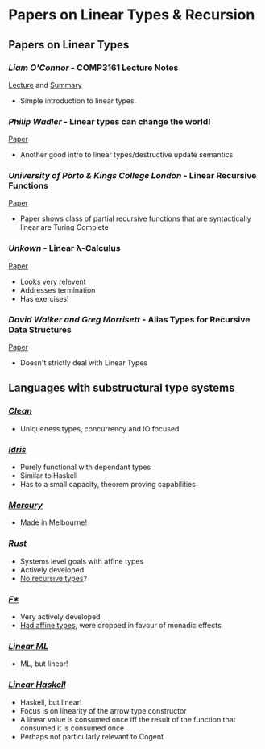 # Papers on Linear Types & Recursion

## Papers on Linear Types

### *Liam O'Connor* - COMP3161 Lecture Notes

[Lecture](http://www.cse.unsw.edu.au/~cs3161/18s2/Week%2009/1Tue/Compact%20Slides.pdf) and
[Summary](http://www.cse.unsw.edu.au/~cs3161/18s2/Week%2009/Linear%20Types%20Notes.pdf)

* Simple introduction to linear types.

### *Philip Wadler* - Linear types can change the world!

[Paper](https://homepages.inf.ed.ac.uk/wadler/papers/linear/linear.ps)

* Another good intro to linear types/destructive update semantics

### *University of Porto & Kings College London* - Linear Recursive Functions

[Paper](https://pdfs.semanticscholar.org/9935/3481b2b55455d263420dcf0955fbada26114.pdf)

* Paper shows class of partial recursive functions that are syntactically linear are Turing Complete

### *Unkown* - Linear λ-Calculus

[Paper](https://www.cs.cmu.edu/~fp/courses/98-linear/handouts/rectypes.pdf)

* Looks very relevent
* Addresses termination
* Has exercises!

### *David Walker and Greg Morrisett* - Alias Types for Recursive Data Structures

[Paper](https://www.cs.princeton.edu/~dpw/papers/alias-recursion.pdf)

* Doesn't strictly deal with Linear Types


## Languages with substructural type systems


### [*Clean*](https://en.wikipedia.org/wiki/Clean_(programming_language))

* Uniqueness types, concurrency and IO focused

### [*Idris*](https://en.wikipedia.org/wiki/Idris_(programming_language))

* Purely functional with dependant types
* Similar to Haskell
* Has to a small capacity, theorem proving capabilities


### [*Mercury*](https://en.wikipedia.org/wiki/Mercury_(programming_language))

* Made in Melbourne!

### [*Rust*](https://en.wikipedia.org/wiki/Rust_(programming_language))

* Systems level goals with affine types
* Actively developed
* [No recursive types](https://stackoverflow.com/questions/25296195/why-are-recursive-struct-types-illegal-in-rust)?

### [*F\**](https://github.com/FStarLang/FStar)

* Very actively developed
* [Had affine types](https://www.microsoft.com/en-us/research/publication/secure-distributed-programming-with-value-dependent-types/), were dropped in favour of monadic effects

### [*Linear ML*](https://github.com/pikatchu/LinearML)

* ML, but linear!

### [*Linear Haskell*](https://arxiv.org/abs/1710.09756)

* Haskell, but linear!
* Focus is on linearity of the arrow type constructor
* A linear value is consumed once iff the result of the function that consumed it is consumed once
* Perhaps not particularly relevant to Cogent
